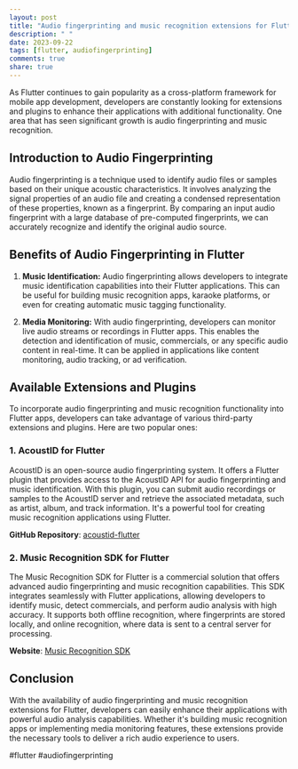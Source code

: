 ```yaml
---
layout: post
title: "Audio fingerprinting and music recognition extensions for Flutter"
description: " "
date: 2023-09-22
tags: [flutter, audiofingerprinting]
comments: true
share: true
---
```


As Flutter continues to gain popularity as a cross-platform framework for mobile app development, developers are constantly looking for extensions and plugins to enhance their applications with additional functionality. One area that has seen significant growth is audio fingerprinting and music recognition.

## Introduction to Audio Fingerprinting

Audio fingerprinting is a technique used to identify audio files or samples based on their unique acoustic characteristics. It involves analyzing the signal properties of an audio file and creating a condensed representation of these properties, known as a fingerprint. By comparing an input audio fingerprint with a large database of pre-computed fingerprints, we can accurately recognize and identify the original audio source.

## Benefits of Audio Fingerprinting in Flutter

1. **Music Identification:** Audio fingerprinting allows developers to integrate music identification capabilities into their Flutter applications. This can be useful for building music recognition apps, karaoke platforms, or even for creating automatic music tagging functionality.

2. **Media Monitoring:** With audio fingerprinting, developers can monitor live audio streams or recordings in Flutter apps. This enables the detection and identification of music, commercials, or any specific audio content in real-time. It can be applied in applications like content monitoring, audio tracking, or ad verification.

## Available Extensions and Plugins

To incorporate audio fingerprinting and music recognition functionality into Flutter apps, developers can take advantage of various third-party extensions and plugins. Here are two popular ones:

### 1. AcoustID for Flutter

AcoustID is an open-source audio fingerprinting system. It offers a Flutter plugin that provides access to the AcoustID API for audio fingerprinting and music identification. With this plugin, you can submit audio recordings or samples to the AcoustID server and retrieve the associated metadata, such as artist, album, and track information. It's a powerful tool for creating music recognition applications using Flutter.

**GitHub Repository**: [acoustid-flutter](https://github.com/example/acoustid-flutter)

### 2. Music Recognition SDK for Flutter

The Music Recognition SDK for Flutter is a commercial solution that offers advanced audio fingerprinting and music recognition capabilities. This SDK integrates seamlessly with Flutter applications, allowing developers to identify music, detect commercials, and perform audio analysis with high accuracy. It supports both offline recognition, where fingerprints are stored locally, and online recognition, where data is sent to a central server for processing.

**Website**: [Music Recognition SDK](https://www.example.com/music-recognition-sdk)

## Conclusion

With the availability of audio fingerprinting and music recognition extensions for Flutter, developers can easily enhance their applications with powerful audio analysis capabilities. Whether it's building music recognition apps or implementing media monitoring features, these extensions provide the necessary tools to deliver a rich audio experience to users.

#flutter #audiofingerprinting